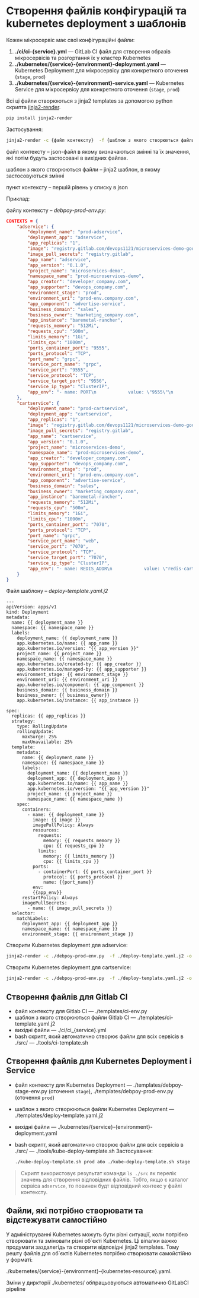 # Створення файлів конфігурацій та kubernetes deployment з шаблонів

Кожен мікросервіс має свої конфігураційні файли:

1. **./ci/ci-{service}.yml** — GitLab CI файл для створення образів мікросервісів та розгортання їх у кластер Kubernetes
2. **./kubernetes/{service}-{environment}-deployment.yaml** — Kubernetes Deployment для мікросервісу для конкретного оточення (`stage`, `prod`)
3. **./kubernetes/{service}-{environment}-service.yaml** — Kubernetes Service для мікросервісу для конкретного оточення (`stage`, `prod`)

Всі ці файли створюються з jinja2 templates за допомогою python скрипта [jinja2-render](https://github.com/pklaus/jinja2-render). 

```bash
pip install jinja2-render
```

Застосування:

```bash
jinja2-render -c {файл контексту}  -f {шаблон з якого створюються файли} -o {віхідний файл} {пункт контексту}
```

файл контексту  – json-файл в якому визначаються змінні та їх значення, які потім будуть застосовані в вихідних файлах.

шаблон з якого створюються файли – jinja2 шаблон, в якому застосовуються змінні

пункт контексту – першій рівень у списку в json

Приклад:

файлу контексту  – *debpoy-prod-env.py*:

```json
CONTEXTS = {
    "adservice": {
        "deployment_name": "prod-adservice",
        "deployment_app": "adservice",
        "app_replicas": "1",
        "image": "registry.gitlab.com/devops1121/microservices-demo-google/adservice:stage",
        "image_pull_secrets": "registry.gitlab",
        "app_name": "adservice",
        "app_version": "0.1.0",
        "project_name": "microservices-demo",
        "namespace_name": "prod-microservices-demo",
        "app_creator": "developer_company.com",
        "app_supporter": "devops_company.com",
        "environment_stage": "prod",
        "environment_uri": "prod-env.company.com",
        "app_component": "advertise-service",
        "business_domain": "sales",
        "business_owner": "marketing_company.com",
        "app_instance": "baremetal-rancher",
        "requests_memory": "512Mi",
        "requests_cpu": "500m",
        "limits_memory": "1Gi",
        "limits_cpu": "1000m",
        "ports_container_port": "9555",
        "ports_protocol": "TCP",
        "port_name": "grpc",
        "service_port_name": "grpc",
        "service_port": "9555",
        "service_protocol": "TCP",
        "service_target_port": "9556",
        "service_ip_type": "ClusterIP",
        "app_env": "- name: PORT\n            value: \"9555\"\n          - name: \"DISABLE_STATS\"\n            value: \"1\"\n          - name: \"DISABLE_TRACING\"\n            value: \"1\"\n"
    },
    "cartservice": {
        "deployment_name": "prod-cartservice",
        "deployment_app": "cartservice",
        "app_replicas": "1",
        "image": "registry.gitlab.com/devops1121/microservices-demo-google/cartservice:stage",
        "image_pull_secrets": "registry.gitlab",
        "app_name": "cartservice",
        "app_version": "0.1.0",
        "project_name": "microservices-demo",
        "namespace_name": "prod-microservices-demo",
        "app_creator": "developer_company.com",
        "app_supporter": "devops_company.com",
        "environment_stage": "prod",
        "environment_uri": "prod-env.company.com",
        "app_component": "advertise-service",
        "business_domain": "sales",
        "business_owner": "marketing_company.com",
        "app_instance": "baremetal-rancher",
        "requests_memory": "512Mi",
        "requests_cpu": "500m",
        "limits_memory": "1Gi",
        "limits_cpu": "1000m",
        "ports_container_port": "7070",
        "ports_protocol": "TCP",
        "port_name": "grpc",
        "service_port_name": "web",
        "service_port": "7070",
        "service_protocol": "TCP",
        "service_target_port": "7070",
        "service_ip_type": "ClusterIP",
        "app_env": "- name: REDIS_ADDR\n            value: \"redis-cart:6379\"\n"
    }
}
```

Файл шаблону – *deploy-template.yaml.j2*

```jinja2
---
apiVersion: apps/v1
kind: Deployment
metadata:
  name: {{ deployment_name }}
  namespace: {{ namespace_name }}
  labels:
    deployment_name: {{ deployment_name }}
    app.kubernetes.io/name: {{ app_name }}
    app.kubernetes.io/version: "{{ app_version }}"
    project_name: {{ project_name }}
    namespace_name: {{ namespace_name }}
    app.kubernetes.io/created-by: {{ app_creator }}
    app.kubernetes.io/managed-by: {{ app_supporter }}
    environment_stage: {{ environment_stage }}
    environment_uri: {{ environment_uri }}
    app.kubernetes.io/component: {{ app_component }}
    business_domain: {{ business_domain }}
    business_owner: {{ business_owner}}
    app.kubernetes.io/instance: {{ app_instance }}

spec:
  replicas: {{ app_replicas }}
  strategy:
    type: RollingUpdate
    rollingUpdate:
      maxSurge: 25%
      maxUnavailable: 25%
  template:
    metadata:
      name: {{ deployment_name }}
      namespace: {{ namespace_name }}
      labels:
        deployment_name: {{ deployment_name }}
        deployment_app: {{ deployment_app }}
        app.kubernetes.io/name: {{ app_name }}
        app.kubernetes.io/version: "{{ app_version }}"
        project_name: {{ project_name }}
        namespace_name: {{ namespace_name }}
    spec:
      containers:
        - name: {{ deployment_name }}
          image: {{ image }}
          imagePullPolicy: Always
          resources:
            requests:
              memory: {{ requests_memory }}
              cpu: {{ requests_cpu }}
            limits:
              memory: {{ limits_memory }}
              cpu: {{ limits_cpu }}
          ports:
            - containerPort: {{ ports_container_port }}
              protocol: {{ ports_protocol }}
              name: {{port_name}}
          env:
          {{app_env}}
      restartPolicy: Always
      imagePullSecrets:
        - name: {{ image_pull_secrets }}
  selector:
    matchLabels:
      deployment_app: {{ deployment_app }}
      namespace_name: {{ namespace_name }}
      environment_stage: {{ environment_stage }}
```

Створити Kubernetes deployment для adservice:

```bash
jinja2-render -c ./debpoy-prod-env.py  -f ./deploy-template.yaml.j2 -o ./adservice-prod-deploy.yaml adservice
```

Створити Kubernetes deployment для cartservice:

```bash
jinja2-render -c ./debpoy-prod-env.py  -f ./deploy-template.yaml.j2 -o ./cartservice-prod-deploy.yaml cartservice
```

## Створення файлів для Gitlab CI

- файл контексту для Gitlab CI — ./templates/ci-env.py
- шаблон з якого створюються файли Gitlab CI — ./templates/ci-template.yaml.j2
- вихідні файли — ./ci/ci_{service}.yml
- bash скрипт, який автоматично створює файли для всіх сервісів в ./src/  — ./tools/ci-template.sh

## Створення файлів для Kubernetes Deployment і Service

- файл контексту для Kubernetes Deployment — ./templates/debpoy-stage-env.py (оточення `stage`), ./templates/debpoy-prod-env.py (оточення `prod`)

- шаблон з якого створюються файли Kubernetes Deployment — ./templates/deploy-template.yaml.j2

- вихідні файли — ./kubernetes/{service}-{environment}-deployment.yaml

- bash скрипт, який автоматично створює файли для всіх сервісів в ./src/  — ./tools/kube-deploy-template.sh
  Застосування:

  ```bash
  ./kube-deploy-template.sh prod або ./kube-deploy-template.sh stage
  ```

> Скрипт використовує результат команди `ls ./src` як перелік значень для створення відповідних файлів. Тобто, якщо є каталог сервіса `adservice`, то повинен будт відповідний контекс у файлі контексту.

## Файли, які потрібно створювати та відстежувати самостійно

У адмініструванні Kubernetes можуть бути різні ситуації, коли потрібно створювати та зміновати різні об\`єкті Kubernetes. Ці віпалки важко продумати заздалегідь та створити відповідні jinja2 templates. Тому решту файлів для об\`єктів Kubernetes потрібно створювати самойстійно у форматі:

./kubernetes/{service}-{environment}-{kubernetes-resource}.yaml.

Зміни у диркторії ./kubernetes/ обпрацьовуються автоматично GitLabCI pipeline